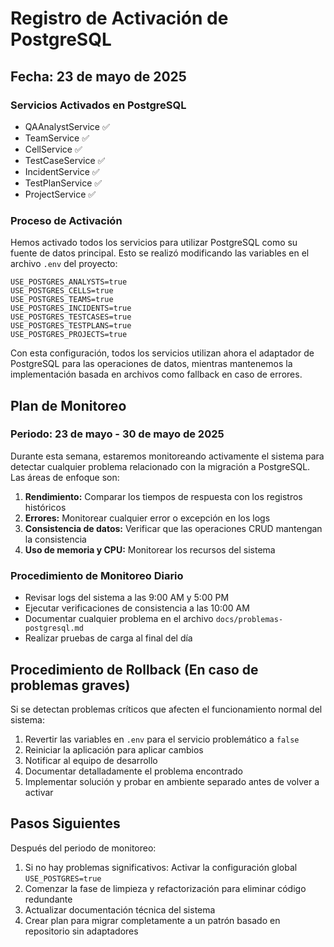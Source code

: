 # Registro de Activación de PostgreSQL

## Fecha: 23 de mayo de 2025

### Servicios Activados en PostgreSQL
- QAAnalystService ✅
- TeamService ✅
- CellService ✅
- TestCaseService ✅
- IncidentService ✅
- TestPlanService ✅
- ProjectService ✅

### Proceso de Activación
Hemos activado todos los servicios para utilizar PostgreSQL como su fuente de datos principal. Esto se realizó modificando las variables en el archivo `.env` del proyecto:

```properties
USE_POSTGRES_ANALYSTS=true
USE_POSTGRES_CELLS=true
USE_POSTGRES_TEAMS=true
USE_POSTGRES_INCIDENTS=true
USE_POSTGRES_TESTCASES=true
USE_POSTGRES_TESTPLANS=true
USE_POSTGRES_PROJECTS=true
```

Con esta configuración, todos los servicios utilizan ahora el adaptador de PostgreSQL para las operaciones de datos, mientras mantenemos la implementación basada en archivos como fallback en caso de errores.

## Plan de Monitoreo

### Periodo: 23 de mayo - 30 de mayo de 2025

Durante esta semana, estaremos monitoreando activamente el sistema para detectar cualquier problema relacionado con la migración a PostgreSQL. Las áreas de enfoque son:

1. **Rendimiento:** Comparar los tiempos de respuesta con los registros históricos
2. **Errores:** Monitorear cualquier error o excepción en los logs
3. **Consistencia de datos:** Verificar que las operaciones CRUD mantengan la consistencia
4. **Uso de memoria y CPU:** Monitorear los recursos del sistema

### Procedimiento de Monitoreo Diario
- Revisar logs del sistema a las 9:00 AM y 5:00 PM
- Ejecutar verificaciones de consistencia a las 10:00 AM
- Documentar cualquier problema en el archivo `docs/problemas-postgresql.md`
- Realizar pruebas de carga al final del día

## Procedimiento de Rollback (En caso de problemas graves)

Si se detectan problemas críticos que afecten el funcionamiento normal del sistema:

1. Revertir las variables en `.env` para el servicio problemático a `false`
2. Reiniciar la aplicación para aplicar cambios
3. Notificar al equipo de desarrollo
4. Documentar detalladamente el problema encontrado
5. Implementar solución y probar en ambiente separado antes de volver a activar

## Pasos Siguientes

Después del periodo de monitoreo:

1. Si no hay problemas significativos: Activar la configuración global `USE_POSTGRES=true`
2. Comenzar la fase de limpieza y refactorización para eliminar código redundante
3. Actualizar documentación técnica del sistema
4. Crear plan para migrar completamente a un patrón basado en repositorio sin adaptadores
